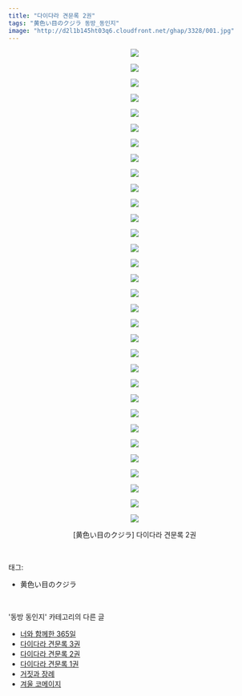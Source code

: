 ```yaml
---
title: "다이다라 견문록 2권"
tags: "黄色い目のクジラ 동방_동인지"
image: "http://d2l1b145ht03q6.cloudfront.net/ghap/3328/001.jpg"
---
```

<div class="article">
<p style="text-align: center; clear: none; float: none;"><img src="{{ site.imgserver1 }}/ghap/3328/001.jpg"/></p>
<p style="text-align: center; clear: none; float: none;"><img src="{{ site.imgserver1 }}/ghap/3328/002.jpg"/></p>
<p style="text-align: center; clear: none; float: none;"><img src="{{ site.imgserver1 }}/ghap/3328/003.jpg"/></p>
<p style="text-align: center; clear: none; float: none;"><img src="{{ site.imgserver1 }}/ghap/3328/004.jpg"/></p>
<p style="text-align: center; clear: none; float: none;"><img src="{{ site.imgserver1 }}/ghap/3328/005.jpg"/></p>
<p style="text-align: center; clear: none; float: none;"><img src="{{ site.imgserver1 }}/ghap/3328/006.jpg"/></p>
<p style="text-align: center; clear: none; float: none;"><img src="{{ site.imgserver1 }}/ghap/3328/007.jpg"/></p>
<p style="text-align: center; clear: none; float: none;"><img src="{{ site.imgserver1 }}/ghap/3328/008.jpg"/></p>
<p style="text-align: center; clear: none; float: none;"><img src="{{ site.imgserver1 }}/ghap/3328/009.jpg"/></p>
<p style="text-align: center; clear: none; float: none;"><img src="{{ site.imgserver1 }}/ghap/3328/010.jpg"/></p>
<p style="text-align: center; clear: none; float: none;"><img src="{{ site.imgserver1 }}/ghap/3328/011.jpg"/></p>
<p style="text-align: center; clear: none; float: none;"><img src="{{ site.imgserver1 }}/ghap/3328/012.jpg"/></p>
<p style="text-align: center; clear: none; float: none;"><img src="{{ site.imgserver1 }}/ghap/3328/013.jpg"/></p>
<p style="text-align: center; clear: none; float: none;"><img src="{{ site.imgserver1 }}/ghap/3328/014.jpg"/></p>
<p style="text-align: center; clear: none; float: none;"><img src="{{ site.imgserver1 }}/ghap/3328/015.jpg"/></p>
<p style="text-align: center; clear: none; float: none;"><img src="{{ site.imgserver1 }}/ghap/3328/016.jpg"/></p>
<p style="text-align: center; clear: none; float: none;"><img src="{{ site.imgserver1 }}/ghap/3328/017.jpg"/></p>
<p style="text-align: center; clear: none; float: none;"><img src="{{ site.imgserver1 }}/ghap/3328/018.jpg"/></p>
<p style="text-align: center; clear: none; float: none;"><img src="{{ site.imgserver1 }}/ghap/3328/019.jpg"/></p>
<p style="text-align: center; clear: none; float: none;"><img src="{{ site.imgserver1 }}/ghap/3328/020.jpg"/></p>
<p style="text-align: center; clear: none; float: none;"><img src="{{ site.imgserver1 }}/ghap/3328/021.jpg"/></p>
<p style="text-align: center; clear: none; float: none;"><img src="{{ site.imgserver1 }}/ghap/3328/022.jpg"/></p>
<p style="text-align: center; clear: none; float: none;"><img src="{{ site.imgserver1 }}/ghap/3328/023.jpg"/></p>
<p style="text-align: center; clear: none; float: none;"><img src="{{ site.imgserver1 }}/ghap/3328/024.jpg"/></p>
<p style="text-align: center; clear: none; float: none;"><img src="{{ site.imgserver1 }}/ghap/3328/025.jpg"/></p>
<p style="text-align: center; clear: none; float: none;"><img src="{{ site.imgserver1 }}/ghap/3328/026.jpg"/></p>
<p style="text-align: center; clear: none; float: none;"><img src="{{ site.imgserver1 }}/ghap/3328/027.jpg"/></p>
<p style="text-align: center; clear: none; float: none;"><img src="{{ site.imgserver1 }}/ghap/3328/028.jpg"/></p>
<p style="text-align: center; clear: none; float: none;"><img src="{{ site.imgserver1 }}/ghap/3328/029.jpg"/></p>
<p style="text-align: center; clear: none; float: none;"><img src="{{ site.imgserver1 }}/ghap/3328/030.jpg"/></p>
<p style="text-align: center; clear: none; float: none;"><img src="{{ site.imgserver1 }}/ghap/3328/031.jpg"/></p>
<p style="text-align: center; clear: none; float: none;"><img src="{{ site.imgserver1 }}/ghap/3328/032.jpg"/></p>
<p style="text-align: center; clear: none; float: none;">[黄色い目のクジラ] 다이다라 견문록 2권</p>
</div><br/>
<div class="tagTrail">
<p>태그: </p>
<ul>
<li>黄色い目のクジラ</li>
</ul>
</div><br/>
<div class="another">
<p>'동방 동인지' 카테고리의 다른 글</p>
<ul>
<li><a href="/ghap_3330">너와 함께한 365일</a></li>
<li><a href="/ghap_3329">다이다라 견문록 3권</a></li>
<li><a href="/ghap_3328">다이다라 견문록 2권</a></li>
<li><a href="/ghap_3327">다이다라 견문록 1권</a></li>
<li><a href="/ghap_3326">거짓과 장례</a></li>
<li><a href="/ghap_3325">겨울 코메이지</a></li>
</ul>
</div><br/>
<div class="cb_module cb_fluid">
<div class="cb_wrt cb_profile">
</div><!-- commentList close -->
</div><br/>
